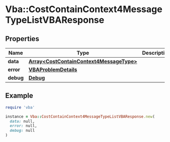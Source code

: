# Vba::CostContainContext4MessageTypeListVBAResponse

## Properties

| Name | Type | Description | Notes |
| ---- | ---- | ----------- | ----- |
| **data** | [**Array&lt;CostContainContext4MessageType&gt;**](CostContainContext4MessageType.md) |  | [optional] |
| **error** | [**VBAProblemDetails**](VBAProblemDetails.md) |  | [optional] |
| **debug** | [**Debug**](Debug.md) |  | [optional] |

## Example

```ruby
require 'vba'

instance = Vba::CostContainContext4MessageTypeListVBAResponse.new(
  data: null,
  error: null,
  debug: null
)
```

